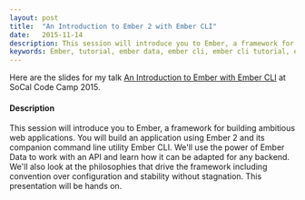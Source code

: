 ```yaml
---
layout: post
title:  "An Introduction to Ember 2 with Ember CLI"
date:   2015-11-14
description: This session will introduce you to Ember, a framework for building ambitious web applications. You will build an application using Ember 2 and its companion command line utility Ember CLI. We'll use the power of Ember Data to work with an API and learn how it can be adapted for any backend. We'll also look at the philosophies that drive the framework including convention over configuration and stability without stagnation. This presentation will be hands on.
keywords: Ember, tutorial, ember data, ember cli, ember cli tutorial, ember data tutorial, SoCal Code Camp 2015
---
```


Here are the slides for my talk [An Introduction to Ember with Ember CLI](/docs/codecamp-2015.pdf) at SoCal Code Camp 2015.

#### Description

This session will introduce you to Ember, a framework for building ambitious web applications. You will build an application using Ember 2 and its companion command line utility Ember CLI. We'll use the power of Ember Data to work with an API and learn how it can be adapted for any backend. We'll also look at the philosophies that drive the framework including convention over configuration and stability without stagnation. This presentation will be hands on.
